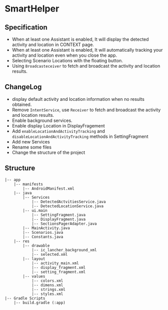 # SmartHelper

## Specification

* When at least one Assistant is enabled, It will display the detected activity and location in CONTEXT page.
* When at least one Assistant is enabled, It will automatically tracking your activity and location even when you close the app.
* Selecting Scenario Locations with the floating button.
* Using `Broadcasteceiver` to fetch and broadcast the activity and location results.


## ChangeLog
* display default activity and location information when no results obtained.
* Remove `IntentService`, use `Receiver` to fetch and broadcast the activity and location results.
* Enable background services.
* Enable display Location in DisplayFragement
* Add `enableLocationAndActivityTracking` and `disableLocationAndActivityTracking` methods in SettingFragment
* Add new Services
* Rename some files
* Change the structure of the project

## Structure
```
|-- app
    |-- manifests
        |-- AndroidManifest.xml
    |-- java
        |-- Services
            |-- DetectedActvitiesService.java
            |-- DetectedLocationService.java
        |-- ui.main
            |-- SettingFragment.java
            |-- DisplayFragment.java
            |-- SectionsPagerAdapter.java
        |-- MainActivity.java
        |-- Scenarios.java
        |-- Constants.java
    |-- res
        |-- drawable
            |-- ic_lancher_background_xml
            |-- selected.xml
        |-- layout
            |-- activity_main.xml
            |-- display_fragment.xml
            |-- setting_fragment.xml
        |-- values
            |-- colors.xml
            |-- dimens.xml
            |-- strings.xml
            |-- styles.xml
|-- Gradle Scripts
    |-- build.gradle (:app)
```                       
